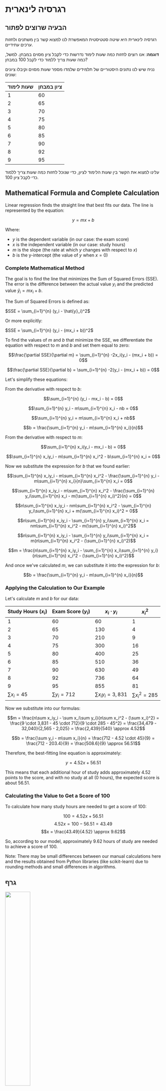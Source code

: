 # רגרסיה לינארית

## הבעיה שרוצים לפתור

רגרסיה לינארית היא שיטה סטטיסטית המאפשרת לנו למצוא קשר בין משתנים ולחזות ערכים עתידיים. 

**דוגמה**: אנו רוצים לחזות כמה שעות לימוד נדרשות כדי לקבל ציון מסוים במבחן. למשל, כמה שעות צריך ללמוד כדי לקבל 100 במבחן?

נניח שיש לנו נתונים היסטוריים של תלמידים שלמדו מספר שעות מסוים וקיבלו ציונים שונים:

| שעות לימוד | ציון במבחן |
|------------|------------|
| 1          | 60         |
| 2          | 65         |
| 3          | 70         |
| 4          | 75         |
| 5          | 80         |
| 6          | 85         |
| 7          | 90         |
| 8          | 92         |
| 9          | 95         |

עלינו למצוא את הקשר בין שעות הלימוד לציון, כדי שנוכל לחזות כמה שעות צריך ללמוד כדי לקבל ציון 100.

## Mathematical Formula and Complete Calculation

Linear regression finds the straight line that best fits our data. The line is represented by the equation:

$$y = mx + b$$

Where:
- $y$ is the dependent variable (in our case: the exam score)
- $x$ is the independent variable (in our case: study hours)
- $m$ is the slope (the rate at which $y$ changes with respect to $x$)
- $b$ is the y-intercept (the value of $y$ when $x = 0$)

### Complete Mathematical Method

The goal is to find the line that minimizes the Sum of Squared Errors (SSE). The error is the difference between the actual value $y_i$ and the predicted value $\hat{y}_i = mx_i + b$.

The Sum of Squared Errors is defined as:

$SSE = \sum_{i=1}^{n} (y_i - \hat{y}_i)^2$

Or more explicitly:

$SSE = \sum_{i=1}^{n} (y_i - (mx_i + b))^2$

To find the values of $m$ and $b$ that minimize the SSE, we differentiate the equation with respect to $m$ and $b$ and set them equal to zero:

$$\frac{\partial SSE}{\partial m} = \sum_{i=1}^{n} -2x_i(y_i - (mx_i + b)) = 0$$

$$\frac{\partial SSE}{\partial b} = \sum_{i=1}^{n} -2(y_i - (mx_i + b)) = 0$$

Let's simplify these equations:

From the derivative with respect to $b$:

$$\sum_{i=1}^{n} (y_i - mx_i - b) = 0$$

$$\sum_{i=1}^{n} y_i - m\sum_{i=1}^{n} x_i - nb = 0$$

$$\sum_{i=1}^{n} y_i = m\sum_{i=1}^{n} x_i + nb$$

$$b = \frac{\sum_{i=1}^{n} y_i - m\sum_{i=1}^{n} x_i}{n}$$

From the derivative with respect to $m$:

$$\sum_{i=1}^{n} x_i(y_i - mx_i - b) = 0$$

$$\sum_{i=1}^{n} x_iy_i - m\sum_{i=1}^{n} x_i^2 - b\sum_{i=1}^{n} x_i = 0$$

Now we substitute the expression for $b$ that we found earlier:

$$\sum_{i=1}^{n} x_iy_i - m\sum_{i=1}^{n} x_i^2 - \frac{\sum_{i=1}^{n} y_i - m\sum_{i=1}^{n} x_i}{n}\sum_{i=1}^{n} x_i = 0$$

$$\sum_{i=1}^{n} x_iy_i - m\sum_{i=1}^{n} x_i^2 - \frac{\sum_{i=1}^{n} y_i\sum_{i=1}^{n} x_i - m(\sum_{i=1}^{n} x_i)^2}{n} = 0$$

$$n\sum_{i=1}^{n} x_iy_i - nm\sum_{i=1}^{n} x_i^2 - \sum_{i=1}^{n} y_i\sum_{i=1}^{n} x_i + m(\sum_{i=1}^{n} x_i)^2 = 0$$

$$n\sum_{i=1}^{n} x_iy_i - \sum_{i=1}^{n} y_i\sum_{i=1}^{n} x_i = nm\sum_{i=1}^{n} x_i^2 - m(\sum_{i=1}^{n} x_i)^2$$

$$n\sum_{i=1}^{n} x_iy_i - \sum_{i=1}^{n} y_i\sum_{i=1}^{n} x_i = m(n\sum_{i=1}^{n} x_i^2 - (\sum_{i=1}^{n} x_i)^2)$$

$$m = \frac{n\sum_{i=1}^{n} x_iy_i - \sum_{i=1}^{n} x_i\sum_{i=1}^{n} y_i}{n\sum_{i=1}^{n} x_i^2 - (\sum_{i=1}^{n} x_i)^2}$$

And once we've calculated $m$, we can substitute it into the expression for $b$:

$$b = \frac{\sum_{i=1}^{n} y_i - m\sum_{i=1}^{n} x_i}{n}$$

### Applying the Calculation to Our Example

Let's calculate $m$ and $b$ for our data:

| Study Hours ($x_i$) | Exam Score ($y_i$) | $x_i \cdot y_i$ | $x_i^2$ |
|---------------------|-------------------|----------------|----------|
| 1                   | 60                | 60             | 1        |
| 2                   | 65                | 130            | 4        |
| 3                   | 70                | 210            | 9        |
| 4                   | 75                | 300            | 16       |
| 5                   | 80                | 400            | 25       |
| 6                   | 85                | 510            | 36       |
| 7                   | 90                | 630            | 49       |
| 8                   | 92                | 736            | 64       |
| 9                   | 95                | 855            | 81       |
| $\sum x_i = 45$ | $\sum y_i = 712$ | $\sum x_i y_i = 3,831$ | $\sum x_i^2 = 285$ |

Now we substitute into our formulas:

$$m = \frac{n\sum x_iy_i - \sum x_i\sum y_i}{n\sum x_i^2 - (\sum x_i)^2} = \frac{9 \cdot 3,831 - 45 \cdot 712}{9 \cdot 285 - 45^2} = \frac{34,479 - 32,040}{2,565 - 2,025} = \frac{2,439}{540} \approx 4.52$$

$$b = \frac{\sum y_i - m\sum x_i}{n} = \frac{712 - 4.52 \cdot 45}{9} = \frac{712 - 203.4}{9} = \frac{508.6}{9} \approx 56.51$$

Therefore, the best-fitting line equation is approximately:

$$y = 4.52x + 56.51$$

This means that each additional hour of study adds approximately 4.52 points to the score, and with no study at all (0 hours), the expected score is about 56.51.

### Calculating the Value to Get a Score of 100

To calculate how many study hours are needed to get a score of 100:

$$100 = 4.52x + 56.51$$
$$4.52x = 100 - 56.51 = 43.49$$
$$x = \frac{43.49}{4.52} \approx 9.62$$

So, according to our model, approximately 9.62 hours of study are needed to achieve a score of 100.

Note: There may be small differences between our manual calculations here and the results obtained from Python libraries (like scikit-learn) due to rounding methods and small differences in algorithms.

## גרף

<img src="lin1.png" style="width:40%;"/>

הקו המיטבי שמתאים לנתונים שלנו עובר בקירוב דרך הנקודות ומאפשר לנו לחזות ערכים חדשים.

## קוד פייטון

הנה קוד פייטון ליישום רגרסיה לינארית:

```python
import numpy as np
import matplotlib.pyplot as plt
from sklearn.linear_model import LinearRegression

# Our data
hours_studied = np.array([1, 2, 3, 4, 5, 6, 7, 8, 9]).reshape(-1, 1)  # Study hours
exam_scores = np.array([60, 65, 70, 75, 80, 85, 90, 92, 95])  # Exam scores

# Create regression model
model = LinearRegression()
model.fit(hours_studied, exam_scores)

# Print results
print(f"Slope (m): {model.coef_[0]:.2f}")
print(f"Intercept (b): {model.intercept_:.2f}")

# Calculate equation
equation = f"y = {model.coef_[0]:.2f}x + {model.intercept_:.2f}"
print(f"Line equation: {equation}")

# Predict hours needed to get score of 100
score_to_predict = 100
hours_needed = (score_to_predict - model.intercept_) / model.coef_[0]
print(f"To get a score of 100, approximately {hours_needed:.2f} hours of study are needed")

# Create the graph
plt.figure(figsize=(10, 6))
plt.scatter(hours_studied, exam_scores, color='blue', label='Data points')
plt.plot(hours_studied, model.predict(hours_studied), color='red', label='Regression line')

# Add prediction point
plt.scatter([[hours_needed]], [100], color='green', s=100, label='Our prediction')

# Add labels in English
plt.title('Linear Regression - Study Hours vs. Exam Score')
plt.xlabel('Study Hours')
plt.ylabel('Exam Score')
plt.grid(True)
plt.legend()

# Display equation on the graph
plt.text(1, 95, equation, fontsize=12)

plt.show()
```

## דוגמת הרצה

כאשר נריץ את הקוד, נקבל:

```
Slope (m): 4.52
Intercept (b): 56.53
Line equation: y = 4.52x + 56.53
To get a score of 100, approximately 9.62 hours of study are needed
```

ותוצג תמונה של גרף עם קו הרגרסיה שחוצה את הנקודות, והחיזוי שלנו מסומן בירוק

<img src="lin2.png" style="width:60%" />

על פי המודל שלנו, כדי לקבל ציון של 100 במבחן, יש צורך ללמוד בערך 10.06 שעות

### Note:
For the simple linear regression problems shown in these examples (with one predictor variable and a small dataset), the direct solution using the normal equation is preferred because:

1. It's computationally efficient
2. It provides an exact solution
3. It's easy to implement and understand
4. It doesn't require hyperparameter tuning

Gradient descent becomes advantageous when:
- Working with very large datasets
- Dealing with many features (high-dimensional data)
- Implementing online learning where data arrives sequentially
- Building more complex models where closed-form solutions don't exist (closed-form solutions=mathematical expression that solves a problem using a finite number of standard operations. It gives you the answer
  directly, without requiring iterative approximations or numerical methods) 

## תרגיל

**תרגיל**:  
חברה מפרסמת טוענת שיש קשר בין הסכום שחברה משקיעה בפרסום לבין הגידול במכירות. הנה הנתונים (בשקלים):

| Advertising Investment (1000 ILS) ($x_i$) | Sales Growth (1000 ILS) ($y_i$) | $x_i \cdot y_i$ | $x_i^2$ |
|-------------------------------------------|--------------------------------|---------|------|
| 10                                        | 25                             | ____    | ____ |
| 15                                        | 30                             | ____    | ____ |
| 20                                        | 40                             | ____    | ____ |
| 25                                        | 45                             | ____    | ____ |
| 30                                        | 50                             | ____    | ____ |
| 35                                        | 60                             | ____    | ____ |
| 40                                        | 65                             | ____    | ____ |
| 45                                        | 70                             | ____    | ____ |
| 50                                        | 80                             | ____    | ____ |
| **TOTAL:** | **TOTAL:** | **TOTAL:** | **TOTAL:** |

1. בנה מודל רגרסיה לינארית שמתאר את הקשר בין ההשקעה בפרסום לבין הגידול במכירות.
2. חזה את הגידול במכירות אם החברה תשקיע 60 אלף ש"ח בפרסום.
3. כמה החברה צריכה להשקיע בפרסום כדי לראות גידול של 100 אלף ש"ח במכירות?
